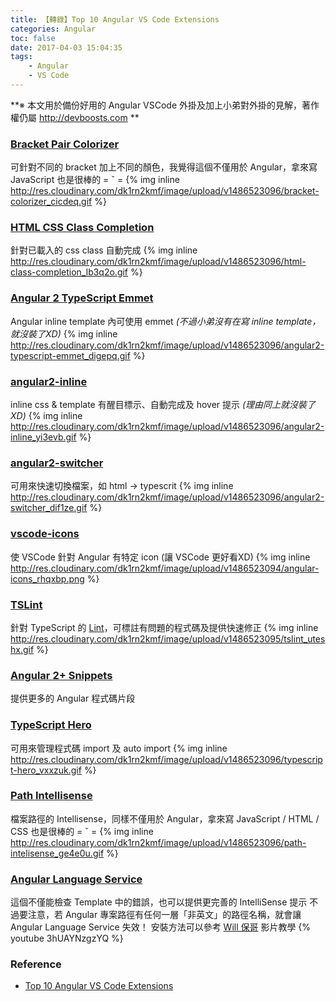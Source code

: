 ```yaml
---
title: 【轉錄】Top 10 Angular VS Code Extensions
categories: Angular
toc: false
date: 2017-04-03 15:04:35
tags:
    - Angular
    - VS Code
---
```

**※ 本文用於備份好用的 Angular VSCode 外掛及加上小弟對外掛的見解，著作權仍屬 http://devboosts.com **

### [Bracket Pair Colorizer](https://marketplace.visualstudio.com/items?itemName=CoenraadS.bracket-pair-colorizer)
可針對不同的 bracket 加上不同的顏色，我覺得這個不僅用於 Angular，拿來寫 JavaScript 也是很棒的 = ˇ =
{% img inline http://res.cloudinary.com/dk1rn2kmf/image/upload/v1486523096/bracket-colorizer_cicdeq.gif %}

### [HTML CSS Class Completion](https://marketplace.visualstudio.com/items?itemName=Zignd.html-css-class-completion)
針對已載入的 css class 自動完成
{% img inline http://res.cloudinary.com/dk1rn2kmf/image/upload/v1486523096/html-class-completion_lb3q2o.gif %}

### [Angular 2 TypeScript Emmet](https://marketplace.visualstudio.com/items?itemName=jakethashi.vscode-angular2-emmet)
Angular inline template 內可使用 emmet *(不過小弟沒有在寫 inline template，就沒裝了XD)*
{% img inline http://res.cloudinary.com/dk1rn2kmf/image/upload/v1486523096/angular2-typescript-emmet_digepq.gif %}

### [angular2-inline](https://marketplace.visualstudio.com/items?itemName=natewallace.angular2-inline)
inline css & template 有醒目標示、自動完成及 hover 提示 *(理由同上就沒裝了XD)*
{% img inline http://res.cloudinary.com/dk1rn2kmf/image/upload/v1486523096/angular2-inline_yi3evb.gif %}

### [angular2-switcher](https://marketplace.visualstudio.com/items?itemName=infinity1207.angular2-switcher)
可用來快速切換檔案，如 html -> typescrit
{% img inline http://res.cloudinary.com/dk1rn2kmf/image/upload/v1486523096/angular2-switcher_dif1ze.gif %}

### [vscode-icons](https://marketplace.visualstudio.com/items?itemName=robertohuertasm.vscode-icons)
使 VSCode 針對 Angular 有特定 icon (讓 VSCode 更好看XD)
{% img inline http://res.cloudinary.com/dk1rn2kmf/image/upload/v1486523094/angular-icons_rhqxbp.png %}

### [TSLint](https://marketplace.visualstudio.com/items?itemName=eg2.tslint)
針對 TypeScript 的 [Lint](https://zh.wikipedia.org/wiki/Lint)，可標註有問題的程式碼及提供快速修正
{% img inline http://res.cloudinary.com/dk1rn2kmf/image/upload/v1486523095/tslint_uteshx.gif %}

### [Angular 2+ Snippets](https://marketplace.visualstudio.com/items?itemName=Mikael.Angular-BeastCode)
提供更多的 Angular 程式碼片段

### [TypeScript Hero](https://marketplace.visualstudio.com/items?itemName=rbbit.typescript-hero)
可用來管理程式碼 import 及 auto import
{% img inline http://res.cloudinary.com/dk1rn2kmf/image/upload/v1486523096/typescript-hero_vxxzuk.gif %}

### [Path Intellisense](https://marketplace.visualstudio.com/items?itemName=christian-kohler.path-intellisense)
檔案路徑的 Intellisense，同樣不僅用於 Angular，拿來寫 JavaScript / HTML / CSS 也是很棒的 = ˇ =
{% img inline http://res.cloudinary.com/dk1rn2kmf/image/upload/v1486523096/path-intelisense_ge4e0u.gif %}

### [Angular Language Service](https://github.com/angular/vscode-ng-language-service)
這個不僅能檢查 Template 中的錯誤，也可以提供更完善的 IntelliSense 提示
不過要注意，若 Angular 專案路徑有任何一層「非英文」的路徑名稱，就會讓 Angular Language Service 失效！
安裝方法可以參考 [Will 保哥](https://www.facebook.com/will.fans) 影片教學
{% youtube 3hUAYNzgzYQ %}

### Reference
* [Top 10 Angular VS Code Extensions](http://devboosts.com/2017/02/08/top-10-vs-code-extensions/index.html)
